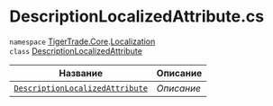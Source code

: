 
# DescriptionLocalizedAttribute.cs
`namespace` [TigerTrade.Core](../../../TigerTrade.Core.md).[Localization](../../../TigerTrade.Core/Localization.md)  
    `class` [DescriptionLocalizedAttribute](../DescriptionLocalizedAttribute.cs.md)

| Название | Описание |
| --- | --- |
| [`DescriptionLocalizedAttribute`](./Методы/DescriptionLocalizedAttribute.md) | *Описание* |

